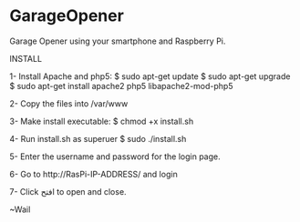 GarageOpener
============

Garage Opener using your smartphone and Raspberry Pi.

INSTALL

1- Install Apache and php5:
$ sudo apt-get update
$ sudo apt-get upgrade
$ sudo apt-get install apache2 php5 libapache2-mod-php5

2- Copy the files into /var/www

3- Make install executable:
$ chmod +x install.sh

4- Run install.sh as superuer
$ sudo ./install.sh

5- Enter the username and password for the login page.

6- Go to http://RasPi-IP-ADDRESS/ and login

7- Click افتح to open and close.


~Wail
